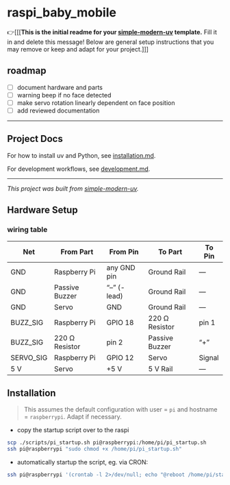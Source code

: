 # raspi_baby_mobile

👉\[\[\[**This is the initial readme for your
[simple-modern-uv](https://github.com/jlevy/simple-modern-uv) template.** Fill it in and
delete this message!
Below are general setup instructions that you may remove or keep and adapt for your
project.\]\]\]

## roadmap

- [ ] document hardware and parts
- [ ] warning beep if no face detected
- [ ] make servo rotation linearly dependent on face position
- [ ] add reviewed documentation

* * *

## Project Docs

For how to install uv and Python, see [installation.md](installation.md).

For development workflows, see [development.md](development.md).

* * *

*This project was built from
[simple-modern-uv](https://github.com/jlevy/simple-modern-uv).*

## Hardware Setup

### wiring table

| Net        | From Part      | From Pin                      | To Part        | To Pin |
|------------|----------------|------------------------------|----------------|--------|
| GND        | Raspberry Pi   | any GND pin                  | Ground Rail    | —      |
| GND        | Passive Buzzer | “–” (- lead)                 | Ground Rail    | —      |
| GND        | Servo          | GND                          | Ground Rail    | —      |
| BUZZ_SIG   | Raspberry Pi   | GPIO 18   | 220 Ω Resistor | pin 1  |
| BUZZ_SIG   | 220 Ω Resistor | pin 2                        | Passive Buzzer | “+”    |
| SERVO_SIG  | Raspberry Pi   | GPIO 12  | Servo          | Signal |
| 5 V        | Servo          | +5 V                         | 5 V Rail       | —      |

## Installation

> This assumes the default configuration with user = `pi` and hostname = `raspberrypi`. Adapt if necessary.

- copy the startup script over to the raspi

```bash
scp ./scripts/pi_startup.sh pi@raspberrypi:/home/pi/pi_startup.sh
ssh pi@raspberrypi "sudo chmod +x /home/pi/pi_startup.sh"
```

- automatically startup the script, eg. via CRON:

```bash
ssh pi@raspberrypi '(crontab -l 2>/dev/null; echo "@reboot /home/pi/startup.sh >> /home/pi/startup.log 2>&1") | crontab -'
```
